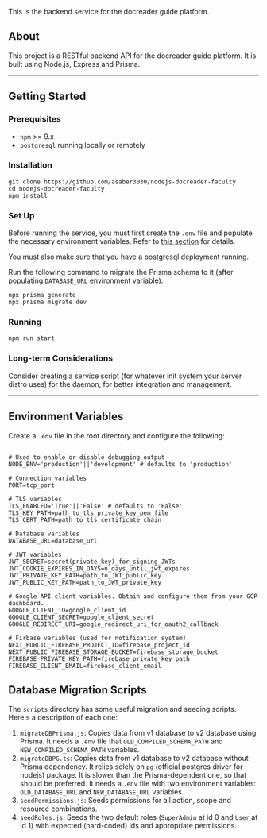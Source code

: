 This is the backend service for the docreader guide platform.

## About

This project is a RESTful backend API for the docreader guide platform.
It is built using Node.js, Express and Prisma.

---

## Getting Started

### Prerequisites

- `npm` >= 9.x
- `postgresql` running locally or remotely

### Installation

```
git clone https://github.com/asaber3030/nodejs-docreader-faculty
cd nodejs-docreader-faculty
npm install
```

### Set Up

Before running the service, you must first create the `.env` file and populate the necessary environment variables. Refer to [this section](#environment-variables) for details.

You must also make sure that you have a postgresql deployment running.

Run the following command to migrate the Prisma schema to it (after populating `DATABASE_URL` environment variable):

```
npx prisma generate
npx prisma migrate dev
```

### Running

```
npm run start
```

### Long-term Considerations

Consider creating a service script (for whatever init system your server distro uses) for the daemon, for better integration and management.

---

## Environment Variables

Create a `.env` file in the root directory and configure the following:

```env

# Used to enable or disable debugging output
NODE_ENV='production'||'development' # defaults to 'production'

# Connection variables
PORT=tcp_port

# TLS variables
TLS_ENABLED='True'||'False' # defaults to 'False'
TLS_KEY_PATH=path_to_tls_private_key_pem_file
TLS_CERT_PATH=path_to_tls_certificate_chain

# Database variables
DATABASE_URL=database_url

# JWT variables
JWT_SECRET=secret(private_key)_for_signing_JWTs
JWT_COOKIE_EXPIRES_IN_DAYS=n_days_until_jwt_expires
JWT_PRIVATE_KEY_PATH=path_to_JWT_public_key
JWT_PUBLIC_KEY_PATH=path_to_JWT_private_key

# Google API client variables. Obtain and configure them from your GCP dashboard.
GOOGLE_CLIENT_ID=google_client_id
GOOGLE_CLIENT_SECRET=google_client_secret
GOOGLE_REDIRECT_URI=google_redirect_uri_for_oauth2_callback

# Firbase variables (used for notification system)
NEXT_PUBLIC_FIREBASE_PROJECT_ID=firebase_project_id
NEXT_PUBLIC_FIREBASE_STORAGE_BUCKET=firebase_storage_bucket
FIREBASE_PRIVATE_KEY_PATH=firebase_private_key_path
FIREBASE_CLIENT_EMAIL=firebase_client_email
```

## Database Migration Scripts

The `scripts` directory has some useful migration and seeding scripts. Here's a description of each one:

1. `migrateDBPrisma.js`: Copies data from v1 database to v2 database using Prisma. It needs a `.env` file that `OLD_COMPILED_SCHEMA_PATH` and `NEW_COMPILED_SCHEMA_PATH` variables.
2. `migrateDBPG.ts`: Copies data from v1 database to v2 database without Prisma dependency. It relies solely on `pg` (official postgres driver for nodejs) package. It is slower than the Prisma-dependent one, so that should be preferred. It needs a `.env` file with two environment variables: `OLD_DATABASE_URL` and `NEW_DATABASE_URL` variables.
3. `seedPermissions.js`: Seeds permissions for all action, scope and resource combinations.
4. `seedRoles.js`: Seeds the two default roles (`SuperAdmin` at id 0 and `User` at id 1) with expected (hard-coded) ids and appropriate permissions.
